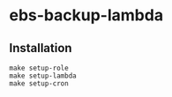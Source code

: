 # ebs-backup-lambda

## Installation

    make setup-role
    make setup-lambda
    make setup-cron
